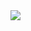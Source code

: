 <!--
**kdtrrs/kdtrrs** is a ✨ _special_ ✨ repository because its `README.md` (this file) appears on your GitHub profile.

Here are some ideas to get you started:

- 🔭 I’m currently working on ...
- 🌱 I’m currently learning ...
- 👯 I’m looking to collaborate on ...
- 🤔 I’m looking for help with ...
- 💬 Ask me about ...
- 📫 How to reach me: ...
- 😄 Pronouns: ...
- ⚡ Fun fact: ...
-->
<!--- 🔭 I’m currently working on [barkomatic](https://github.com/kdtrrs/BarkoMatic) -->
<!--- - 🌱 I’m currently learning JavaScript and PHP -->

<!--- <a href="https://github.com/azriel-dev">
  <img align="center" src="https://github-readme-stats.vercel.app/api?username=azriel-dev&theme=default&show_icons=true&layout=compact" />
</a> -->


<a href="https://github.com/azriel-dev">
<img align="center" src="https://github-readme-stats.vercel.app/api/top-langs/?username=azriel-dev&theme=default&langs_count=100&layout=compact&hide=pawn,scss,less" />
</a>

<!-- [![Facebook](https://img.shields.io/badge/facebook-%231877F2.svg?&style=for-the-badge&logo=facebook&logoColor=white)](https://www.facebook.com/kdtrrs/)[![YouTube](https://img.shields.io/badge/youtube-%23FF0000.svg?&style=for-the-badge&logo=youtube&logoColor=white)](https://youtube.com/theitshow) -->
